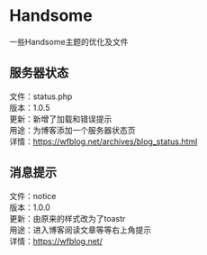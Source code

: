 # Handsome
一些Handsome主题的优化及文件

## 服务器状态
文件：status.php  
版本：1.0.5  
更新：新增了加载和错误提示  
用途：为博客添加一个服务器状态页  
详情：https://wfblog.net/archives/blog_status.html  
  
## 消息提示
文件：notice  
版本：1.0.0  
更新：由原来的样式改为了toastr  
用途：进入博客阅读文章等等右上角提示  
详情：https://wfblog.net/  
